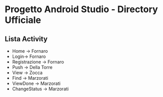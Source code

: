 # Progetto Android Studio - Directory Ufficiale

## Lista Activity
* Home -> Fornaro
* Login-> Fornaro
* Registrazione -> Fornaro
* Push -> Della Torre
* View -> Zocca
* Find -> Marzorati
* ViewDone -> Marzorati
* ChangeStatus -> Marzorati